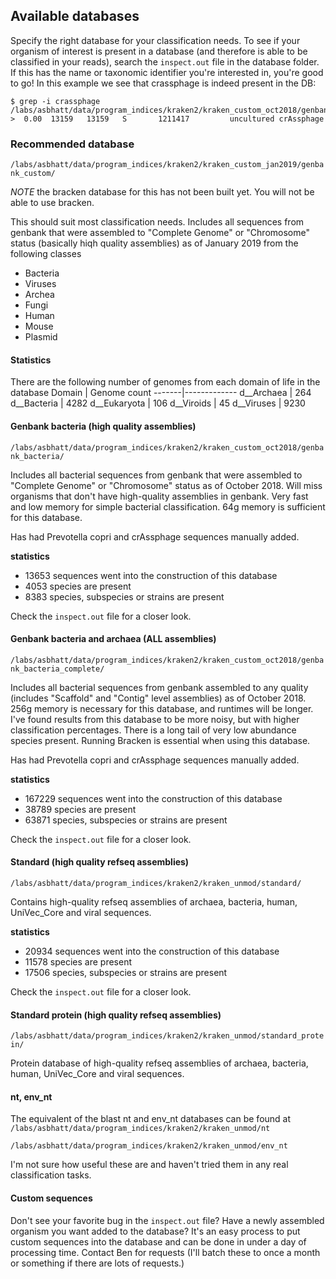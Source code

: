 ## Available databases
Specify the right database for your classification needs. To see if your organism of interest is present in a database (and therefore is able to be classified in your reads), search the `inspect.out` file in the database folder. If this has the name or taxonomic identifier you're interested in, you're good to go! In this example we see that crassphage is indeed present in the DB:
```
$ grep -i crassphage /labs/asbhatt/data/program_indices/kraken2/kraken_custom_oct2018/genbank_bacteria/inspect.out 
>  0.00  13159   13159   S       1211417         uncultured crAssphage

```

### Recommended database
`/labs/asbhatt/data/program_indices/kraken2/kraken_custom_jan2019/genbank_custom/`

*NOTE* the bracken database for this has not been built yet. You will not be able to use bracken. 

This should suit most classification needs. Includes all sequences from genbank that were assembled to "Complete Genome" or "Chromosome" status (basically hiqh quality assemblies) as of January 2019 from the following classes 
- Bacteria 
- Viruses
- Archea
- Fungi
- Human
- Mouse
- Plasmid

#### Statistics

There are the following number of genomes from each domain of life in the database
Domain | Genome count
-------|-------------
d__Archaea | 264
d__Bacteria | 4282
d__Eukaryota | 106
d__Viroids | 45
d__Viruses | 9230

#### Genbank bacteria (high quality assemblies)
`/labs/asbhatt/data/program_indices/kraken2/kraken_custom_oct2018/genbank_bacteria/`

Includes all bacterial sequences from genbank that were assembled to "Complete Genome" or "Chromosome" status as of October 2018. Will miss organisms that don't have high-quality assemblies in genbank. Very fast and low memory for simple bacterial classification. 64g memory is sufficient for this database.

Has had Prevotella copri and crAssphage sequences manually added. 

**statistics**
- 13653 sequences went into the construction of this database
- 4053 species are present
- 8383 species, subspecies or strains are present

Check the `inspect.out` file for a closer look. 

#### Genbank bacteria and archaea (ALL assemblies)
`/labs/asbhatt/data/program_indices/kraken2/kraken_custom_oct2018/genbank_bacteria_complete/`

Includes all bacterial sequences from genbank assembled to any quality (includes "Scaffold" and "Contig" level assemblies) as of October 2018. 256g memory is necessary for this database, and runtimes will be longer. I've found results from this database to be more noisy, but with higher classification percentages. There is a long tail of very low abundance species present. Running Bracken is essential when using this database.

Has had Prevotella copri and crAssphage sequences manually added. 

**statistics**
- 167229 sequences went into the construction of this database
- 38789 species are present
- 63871 species, subspecies or strains are present

Check the `inspect.out` file for a closer look. 

#### Standard (high quality refseq assemblies)
`/labs/asbhatt/data/program_indices/kraken2/kraken_unmod/standard/`

Contains high-quality refseq assemblies of archaea, bacteria, human, UniVec_Core and viral sequences.

**statistics**
- 20934 sequences went into the construction of this database
- 11578 species are present
- 17506 species, subspecies or strains are present

Check the `inspect.out` file for a closer look. 

#### Standard protein (high quality refseq assemblies)
`/labs/asbhatt/data/program_indices/kraken2/kraken_unmod/standard_protein/`

Protein database of high-quality refseq assemblies of archaea, bacteria, human, UniVec_Core and viral sequences.

#### nt, env_nt
The equivalent of the blast nt and env_nt databases can be found at 
`/labs/asbhatt/data/program_indices/kraken2/kraken_unmod/nt`

`/labs/asbhatt/data/program_indices/kraken2/kraken_unmod/env_nt`

I'm not sure how useful these are and haven't tried them in any real classification tasks.

#### Custom sequences
Don't see your favorite bug in the `inspect.out` file? Have a newly assembled organism you want added to the database? It's an easy process to put custom sequences into the database and can be done in under a day of processing time. Contact Ben for requests (I'll batch these to once a month or something if there are lots of requests.)

